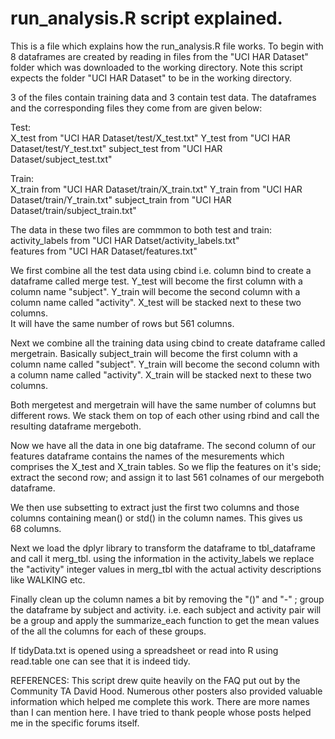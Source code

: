 run_analysis.R script explained.
==============
This is a file which explains how the run_analysis.R file works.
To begin with 8 dataframes are created by reading in files from the "UCI HAR Dataset" folder which was downloaded to the working directory.
Note this script expects the folder "UCI HAR Dataset" to be in the working directory. 

3 of the files contain training data and 3 contain test data. The dataframes and the corresponding files they come from are given below:

Test:  
X_test from "UCI HAR Dataset/test/X_test.txt"
Y_test from "UCI HAR Dataset/test/Y_test.txt"
subject_test from "UCI HAR Dataset/subject_test.txt"

Train:  
X_train from "UCI HAR Dataset/train/X_train.txt"
Y_train from "UCI HAR Dataset/train/Y_train.txt"
subject_train from "UCI HAR Dataset/train/subject_train.txt"


The data in these two files are commmon to both test and train:  
activity_labels from "UCI HAR Datset/activity_labels.txt"  
features from "UCI HAR Dataset/features.txt"

We first combine all the test data using cbind i.e. column bind to create a dataframe called merge test. 
Y_test will become the first column with a column name "subject". 
Y_train will become the second column with a column name called "activity". X_test will be stacked next to these two columns.  
It will have the same number of rows but 561 columns.

Next we combine all the training data using cbind to create dataframe called mergetrain. 
Basically subject_train will become the first column with a column name called "subject". Y_train will become the second column with a column   name called "activity". 
X_train will be stacked next to these two columns. 

Both mergetest and mergetrain will have the same number of columns but different rows. 
We stack them on top of each other using rbind and call the resulting dataframe mergeboth.

Now we have all the data in one big dataframe. The second column of our features dataframe contains the names of the mesurements which comprises the X_test and X_train tables. 
So we flip the features on it's side; extract the second row; and assign it to last 561 colnames of our mergeboth dataframe.

We then use subsetting to extract just the first two columns and those columns containing mean() or std() in the column names. This gives us  
68 columns.

Next we load the dplyr library to transform the dataframe to tbl_dataframe and call it merg_tbl.  using the information in the activity_labels we replace the "activity" 
integer values in merg_tbl with the actual activity descriptions like WALKING etc.

Finally clean up the column names a bit by removing the "()" and "-" ; group the dataframe by subject and activity. i.e. each subject and activity pair will be a group and apply the summarize_each function to get the mean values of the all the columns for each of these groups.

If tidyData.txt is opened using a spreadsheet or read into R using  
read.table one can see that it is indeed tidy. 

REFERENCES: This script drew quite heavily on the FAQ put out by the  
Community TA David Hood.  Numerous other posters also provided valuable  
information which helped me complete this work.  There are more names than I can mention here. I have tried to thank people whose posts helped me in the specific forums itself.

